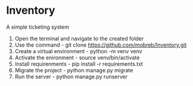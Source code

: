 # Inventory
A simple ticketing system
1. Open the terminal and navigate to the created folder
2. Use the command - git clone https://github.com/mobreb/Inventory.git
3. Create a virtual environment - python -m venv venv
4. Activate the enironment - source venv/bin/activate
5. Install requirenments - pip install -r requirements.txt
6. Migrate the project - python manage.py migrate
7. Run the server - python manage.py runserver
